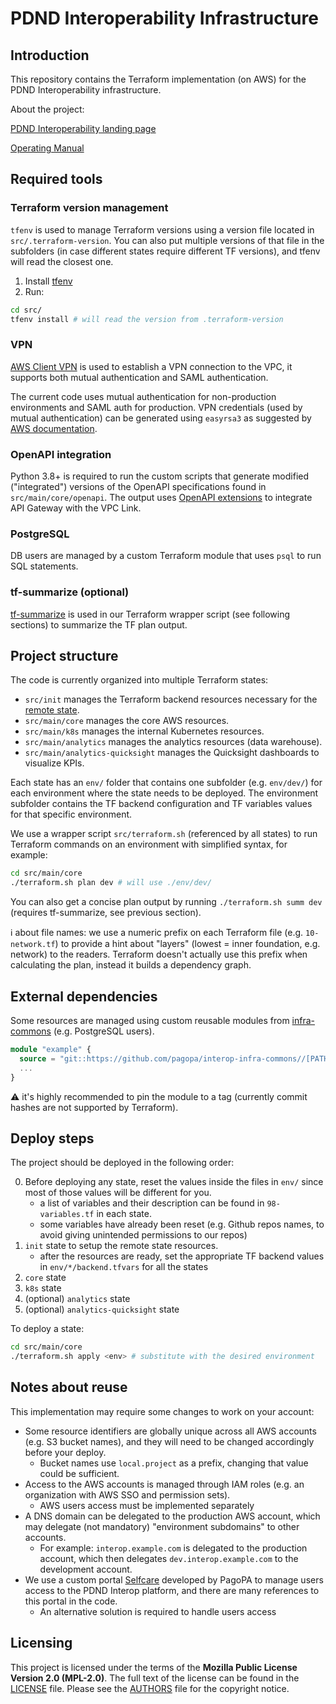 # PDND Interoperability Infrastructure

## Introduction

This repository contains the Terraform implementation (on AWS) for the PDND Interoperability infrastructure.

About the project:

[PDND Interoperability landing page](https://interop.pagopa.it)

[Operating Manual](https://developer.pagopa.it/pdnd-interoperabilita/guides/PDND-Interoperability-Operating-Manual)

## Required tools

### Terraform version management

`tfenv` is used to manage Terraform versions using a version file located in `src/.terraform-version`.
You can also put multiple versions of that file in the subfolders (in case different states require different TF versions), and tfenv will read the closest one.

1. Install [tfenv](https://github.com/tfutils/tfenv)
2. Run:
```bash
cd src/
tfenv install # will read the version from .terraform-version
```

### VPN 

[AWS Client VPN](https://aws.amazon.com/vpn/client-vpn-download) is used to establish a VPN connection to the VPC, it supports both mutual authentication and SAML authentication.

The current code uses mutual authentication for non-production environments and SAML auth for production.
VPN credentials (used by mutual authentication) can be generated using `easyrsa3` as suggested by [AWS documentation](https://docs.aws.amazon.com/vpn/latest/clientvpn-admin/client-auth-mutual-enable.html).

### OpenAPI integration

Python 3.8+ is required to run the custom scripts that generate modified ("integrated") versions of the OpenAPI specifications found in `src/main/core/openapi`.
The output uses [OpenAPI extensions](https://docs.aws.amazon.com/apigateway/latest/developerguide/api-gateway-swagger-extensions.html) to integrate API Gateway with the VPC Link.

### PostgreSQL

DB users are managed by a custom Terraform module that uses `psql` to run SQL statements.

### tf-summarize (optional)

[tf-summarize](https://github.com/dineshba/tf-summarize) is used in our Terraform wrapper script (see following sections) to summarize the TF plan output.

## Project structure

The code is currently organized into multiple Terraform states:

- `src/init` manages the Terraform backend resources necessary for the [remote state](https://developer.hashicorp.com/terraform/language/backend/s3).
- `src/main/core` manages the core AWS resources.
- `src/main/k8s` manages the internal Kubernetes resources.
- `src/main/analytics` manages the analytics resources (data warehouse).
- `src/main/analytics-quicksight` manages the Quicksight dashboards to visualize KPIs.

Each state has an `env/` folder that contains one subfolder (e.g. `env/dev/`) for each environment where the state needs to be deployed.
The environment subfolder contains the TF backend configuration and TF variables values for that specific environment.

We use a wrapper script `src/terraform.sh` (referenced by all states) to run Terraform commands on an environment with simplified syntax, for example:
```bash
cd src/main/core
./terraform.sh plan dev # will use ./env/dev/
```

You can also get a concise plan output by running `./terraform.sh summ dev` (requires tf-summarize, see previous section).

ℹ️  about file names: we use a numeric prefix on each Terraform file (e.g. `10-network.tf`) to provide a hint about "layers" (lowest = inner foundation, e.g. network) to the readers.
Terraform doesn't actually use this prefix when calculating the plan, instead it builds a dependency graph.

## External dependencies

Some resources are managed using custom reusable modules from [infra-commons](https://github.com/pagopa/interop-infra-commons/tree/main/terraform/modules) (e.g. PostgreSQL users).

```terraform
module "example" {
  source = "git::https://github.com/pagopa/interop-infra-commons//[PATH_TO_MODULE]?ref=[TAG]"
  ...
}
```

⚠️  it's highly recommended to pin the module to a tag (currently commit hashes are not supported by Terraform).

## Deploy steps

The project should be deployed in the following order:

0. Before deploying any state, reset the values inside the files in `env/` since most of those values will be different for you.
    - a list of variables and their description can be found in `98-variables.tf` in each state.
    - some variables have already been reset (e.g. Github repos names, to avoid giving unintended permissions to our repos)
1. `init` state to setup the remote state resources.
    - after the resources are ready, set the appropriate TF backend values in `env/*/backend.tfvars` for all the states
2. `core` state
3. `k8s` state
4. (optional) `analytics` state
5. (optional) `analytics-quicksight` state

To deploy a state:
```bash
cd src/main/core
./terraform.sh apply <env> # substitute with the desired environment
```

## Notes about reuse

This implementation may require some changes to work on your account:

- Some resource identifiers are globally unique across all AWS accounts (e.g. S3 bucket names), and they will need to be changed accordingly before your deploy.
    - Bucket names use `local.project` as a prefix, changing that value could be sufficient.
- Access to the AWS accounts is managed through IAM roles (e.g. an organization with AWS SSO and permission sets).
    - AWS users access must be implemented separately
- A DNS domain can be delegated to the production AWS account, which may delegate (not mandatory) "environment subdomains" to other accounts.
    - For example: `interop.example.com` is delegated to the production account, which then delegates `dev.interop.example.com` to the development account.
- We use a custom portal [Selfcare](https://www.pagopa.it/it/termini-condizioni-area-riservata/) developed by PagoPA to manage users access to the PDND Interop platform, and there are many references to this portal in the code.
    - An alternative solution is required to handle users access 

## Licensing

This project is licensed under the terms of the **Mozilla Public License Version 2.0 (MPL-2.0)**.
The full text of the license can be found in the [LICENSE](LICENSE) file.
Please see the [AUTHORS](AUTHORS) file for the copyright notice.
